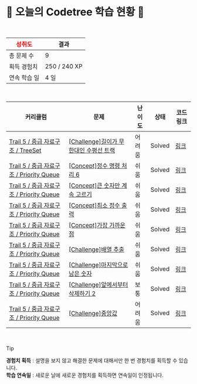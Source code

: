 # 🌲 오늘의 Codetree 학습 현황 🌲

<br />

| <span style="color:red;display:block;text-align:center;"> **성취도**</span> | 결과 |
|---|---|
| 총 문제 수 | 9 |
| 획득 경험치 | 250 / 240 XP |
| 연속 학습 일 | 4 일 |

<br />

|커리큘럼|문제|난이도|상태|코드 링크|
|---|---|---|---|---|
|[Trail 5 / 중급 자료구조 / TreeSet](https://www.codetree.ai/trail-info/intermediate-mid/)|[[Challenge]길이가 무한대인 수평선 트랙](https://www.codetree.ai/trails/complete/curated-cards/challenge-horizontal-track-with-infinite-length/)|어려움|Solved|[링크](https://github.com/GulSauce/codetree-TILs/blob/main/250512/%EA%B8%B8%EC%9D%B4%EA%B0%80%20%EB%AC%B4%ED%95%9C%EB%8C%80%EC%9D%B8%20%EC%88%98%ED%8F%89%EC%84%A0%20%ED%8A%B8%EB%9E%99/horizontal-track-with-infinite-length.java)|
|[Trail 5 / 중급 자료구조 / Priority Queue](https://www.codetree.ai/trail-info/intermediate-mid/)|[[Concept]정수 명령 처리 6](https://www.codetree.ai/trails/complete/curated-cards/intro-process-numeric-commands-6/)|쉬움|Solved|[링크](https://github.com/GulSauce/codetree-TILs/blob/main/250512/%EC%A0%95%EC%88%98%20%EB%AA%85%EB%A0%B9%20%EC%B2%98%EB%A6%AC%206/process-numeric-commands-6.java)|
|[Trail 5 / 중급 자료구조 / Priority Queue](https://www.codetree.ai/trail-info/intermediate-mid/)|[[Concept]큰 숫자만 계속 고르기](https://www.codetree.ai/trails/complete/curated-cards/intro-keep-picking-the-big-number/)|쉬움|Solved|[링크](https://github.com/GulSauce/codetree-TILs/blob/main/250512/%ED%81%B0%20%EC%88%AB%EC%9E%90%EB%A7%8C%20%EA%B3%84%EC%86%8D%20%EA%B3%A0%EB%A5%B4%EA%B8%B0/keep-picking-the-big-number.java)|
|[Trail 5 / 중급 자료구조 / Priority Queue](https://www.codetree.ai/trail-info/intermediate-mid/)|[[Concept]최소 정수 출력](https://www.codetree.ai/trails/complete/curated-cards/intro-min-integer-output/)|쉬움|Solved|[링크](https://github.com/GulSauce/codetree-TILs/blob/main/250512/%EC%B5%9C%EC%86%8C%20%EC%A0%95%EC%88%98%20%EC%B6%9C%EB%A0%A5/min-integer-output.java)|
|[Trail 5 / 중급 자료구조 / Priority Queue](https://www.codetree.ai/trail-info/intermediate-mid/)|[[Concept]가장 가까운 점](https://www.codetree.ai/trails/complete/curated-cards/intro-nearest-point/)|쉬움|Solved|[링크](https://github.com/GulSauce/codetree-TILs/blob/main/250512/%EA%B0%80%EC%9E%A5%20%EA%B0%80%EA%B9%8C%EC%9A%B4%20%EC%A0%90/nearest-point.java)|
|[Trail 5 / 중급 자료구조 / Priority Queue](https://www.codetree.ai/trail-info/intermediate-mid/)|[[Challenge]배열 추출](https://www.codetree.ai/trails/complete/curated-cards/challenge-array-extraction/)|쉬움|Solved|[링크](https://github.com/GulSauce/codetree-TILs/blob/main/250512/%EB%B0%B0%EC%97%B4%20%EC%B6%94%EC%B6%9C/array-extraction.java)|
|[Trail 5 / 중급 자료구조 / Priority Queue](https://www.codetree.ai/trail-info/intermediate-mid/)|[[Challenge]마지막으로 남은 숫자](https://www.codetree.ai/trails/complete/curated-cards/challenge-last-remaining-number/)|쉬움|Solved|[링크](https://github.com/GulSauce/codetree-TILs/blob/main/250512/%EB%A7%88%EC%A7%80%EB%A7%89%EC%9C%BC%EB%A1%9C%20%EB%82%A8%EC%9D%80%20%EC%88%AB%EC%9E%90/last-remaining-number.java)|
|[Trail 5 / 중급 자료구조 / Priority Queue](https://www.codetree.ai/trail-info/intermediate-mid/)|[[Challenge]앞에서부터 삭제하기 2](https://www.codetree.ai/trails/complete/curated-cards/challenge-delete-it-from-the-beginning-2/)|보통|Solved|[링크](https://github.com/GulSauce/codetree-TILs/blob/main/250512/%EC%95%9E%EC%97%90%EC%84%9C%EB%B6%80%ED%84%B0%20%EC%82%AD%EC%A0%9C%ED%95%98%EA%B8%B0%202/delete-it-from-the-beginning-2.java)|
|[Trail 5 / 중급 자료구조 / Priority Queue](https://www.codetree.ai/trail-info/intermediate-mid/)|[[Challenge]중앙값](https://www.codetree.ai/trails/complete/curated-cards/challenge-median/)|어려움|Solved|[링크](https://github.com/GulSauce/codetree-TILs/blob/main/250512/%EC%A4%91%EC%95%99%EA%B0%92/median.java)|


<br />

> [!TIP]
> **경험치 획득** : 설명을 보지 않고 해결한 문제에 대해서만 한 번 경험치를 획득할 수 있습니다.  
> **학습 연속일** : 새로운 날에 새로운 경험치를 획득하면 연속일이 인정됩니다.

